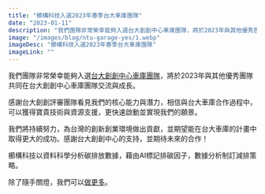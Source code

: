 ```yaml
---
title: "櫛構科技入選2023年春季台大車庫團隊"
date: "2023-01-11"
description: "我們團隊非常榮幸能夠入選台大創創中心車庫團隊，將於2023年與其他優秀團隊共同在台大創創中心車庫團隊交流與成長。"
image: "/images/blog/ntu-garage-yes/1.webp"
imageDesc: "櫛構科技入選2023年春季台大車庫團隊"
imageLink: ""
---
```


<p>我們團隊非常榮幸能夠入選<a href="https://tec.ntu.edu.tw/2023/01/10/2023-%e6%98%a5%e5%ad%a3%e5%8f%b0%e5%a4%a7%e8%bb%8a%e5%ba%ab%e5%9c%98%e9%9a%8a%e5%85%a5%e9%81%b8%e5%85%ac%e5%91%8a/">台大創創中心車庫團隊</a>，將於2023年與其他優秀團隊共同在台大創創中心車庫團隊交流與成長。 </p>
<p>感謝台大創創評審團隊看見我們的核心能力與潛力，相信與台大車庫合作過程中，可以獲得寶貴技術與資源支援，更快速啟動並實現我們的願景。 </p>
<p>我們將持續努力，為台灣的創新創業環境做出貢獻，並期望能在台大車庫的計畫中取得更大的成功。感謝台大創創中心的支持，並期待未來的合作！</p>
<p>櫛構科技以資料科學分析碳排放數據，藉由AI標記排碳因子，數據分析制訂減排策略。</p>
<p>除了隨手關燈，我們可以<a href="https://combogic.com/#contact">做更多</a>。 </p>

